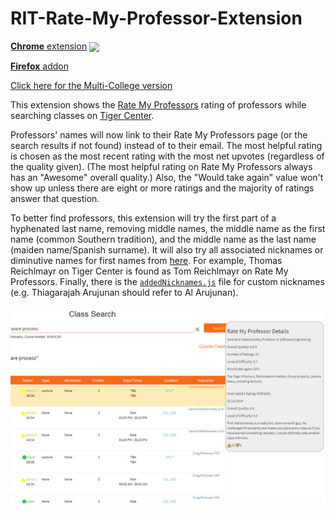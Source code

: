 # RIT-Rate-My-Professor-Extension

[**Chrome** extension](https://chrome.google.com/webstore/detail/rate-my-professors-for-ri/lcionigofpcbfpmnipnioapimoggnbda?hl=en&authuser=0) [<img valign="middle" src="https://img.shields.io/chrome-web-store/v/lcionigofpcbfpmnipnioapimoggnbda.svg?label=%20">](https://chrome.google.com/webstore/detail/rate-my-professors-for-ri/lcionigofpcbfpmnipnioapimoggnbda?hl=en&authuser=0)

[**Firefox** addon](https://github.com/CalvinWu4/RIT-Rate-My-Professor-Extension/releases)

[Click here for the Multi-College version](https://github.com/CalvinWu4/Multi-College-Rate-My-Professor-Extension)

This extension shows the [Rate My Professors](https://www.ratemyprofessors.com/) rating of professors while searching classes on [Tiger Center](https://tigercenter.rit.edu/tigerCenterApp/api/class-search).

Professors' names will now link to their Rate My Professors page (or the search results if not found) instead of to their email. The most helpful rating is chosen as the most recent rating with the most net upvotes (regardless of the quality given). (The most helpful rating on Rate My Professors always has an "Awesome" overall quality.) Also, the "Would take again" value won't show up unless there are eight or more ratings and the majority of ratings answer that question. 

To better find professors, this extension will try the first part of a hyphenated last name, removing middle names, the middle name as the first name (common Southern tradition), and the middle name as the last name (maiden name/Spanish surname). It will also try all associated nicknames or diminutive names for first names from [here](https://github.com/carltonnorthern/nickname-and-diminutive-names-lookup). For example, Thomas Reichlmayr on Tiger Center is found as Tom Reichlmayr on Rate My Professors. Finally, there is the [`addedNicknames.js`](https://github.com/CalvinWu4/Rate-My-Professor-Extension/blob/master/addedNicknames.js) file for custom nicknames (e.g. Thiagarajah Arujunan should refer to Al Arujunan).

![Screenshot](images/screenshot.png)
